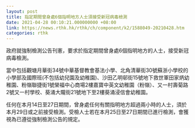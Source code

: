 ```yaml
---
layout: post
title: 指定期間曾身處6個指明地方人士須接受新冠病毒檢測
date: 2021-04-28 00:10:21.000000000 +08:00
link: https://news.rthk.hk/rthk/ch/component/k2/1588049-20210428.htm
categories: rthk
---
```


政府就強制檢測公告刊憲，要求於指定期間曾身處6個指明地方的人士，接受新冠病毒檢測。

當中包括觀塘月華街34號中華基督教會基法小學、北角清華街30號蘇浙小學校的小學部及國際班(不包括幼兒園及幼稚園)、沙田乙明邨街15號地下救世軍田家炳幼稚園、粉嶺聯捷街1號榮福中心商場2樓嘉寶中英文幼稚園（粉嶺）、又一村壽菊路2號又一村學校、葵涌大隴街21號地下至2樓葵涌浸信會幼稚園。

任何在本月14日至27日期間，曾身處任何有關指明地方超過兩小時的人士，須於本月29日或之前接受檢測。受檢人士若在本月25日至27日期間已進行檢測，會獲視為已遵從強制檢測公告的規定。
